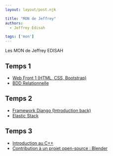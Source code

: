 ```yaml
---
layout: layout/post.njk

title: "MON de Jeffrey"
authors:
  - Jeffrey Edisah

tags: ['mon']
---
```


<!-- début résumé -->

Les MON de Jeffrey EDISAH

<!-- fin résumé -->

## Temps 1

 - [Web Front 1 (HTML, CSS, Bootstrap)](./mons/webfront1)
 - [BDD Relationnelle](./mons/bddr)

## Temps 2

- [Framework Django (Introduction back)](./mons/django)
- [Elastic Stack](./mons/elastic)

## Temps 3

- [Introduction au C++](./mons/cpp)
- [Contribution à un projet open-source : Blender](./mons/openSource.md)